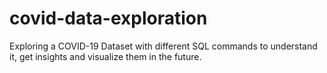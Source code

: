 # covid-data-exploration
Exploring a COVID-19 Dataset with different SQL commands to understand it, get insights and visualize them in the future.
